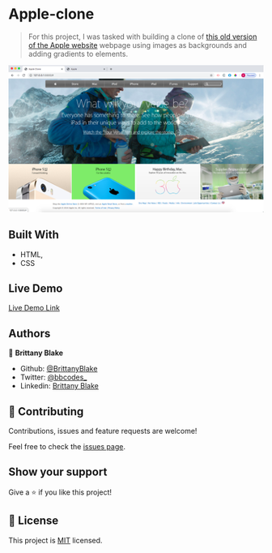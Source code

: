# Apple-clone

> For this project, I was tasked with building a clone of <a href="https://web.archive.org/web/20140301004610/http://www.apple.com/">this old version of the Apple website</a> webpage using images as backgrounds and adding gradients to elements. 

![screenshot](images/appleclone.png)



## Built With

- HTML,
- CSS

## Live Demo

[Live Demo Link](https://brittanyblake.github.io/Apple-clone/)


## Authors

👤 **Brittany Blake**

- Github: [@BrittanyBlake](https://github.com/BrittanyBlake)
- Twitter: [@bbcodes_](https://twitter.com/bbcodes_)
- Linkedin: [Brittany Blake](https://www.linkedin.com/in/brittany-blake-843951109/)

## 🤝 Contributing

Contributions, issues and feature requests are welcome!

Feel free to check the [issues page](https://github.com/BrittanyBlake/Apple-clone/issues).

## Show your support

Give a ⭐️ if you like this project!


## 📝 License

This project is [MIT](lic.url) licensed.
